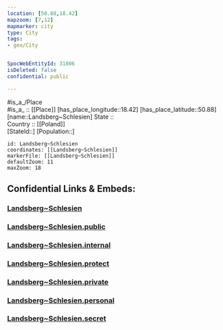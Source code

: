 ```yaml
---
location: [50.88,18.42] 
mapzoom: [7,12] 
mapmarker: city 
type: City
tags:
- geo/City


SpocWebEntityId: 31806
isDeleted: false
confidential: public

---
```

#is_a_/Place  
#is_a_ :: [[Place]] 
[has_place_longitude::18.42] 
[has_place_latitude::50.88] 
[name::Landsberg~Schlesien] 
State ::  
Country :: [[Poland]]  
[StateId::] 
[Population::] 



```leaflet
id: Landsberg~Schlesien
coordinates: [[Landsberg~Schlesien]] 
markerFile: [[Landsberg~Schlesien]] 
defaultZoom: 11 
maxZoom: 18
```


## Confidential Links & Embeds: 

### [Landsberg~Schlesien](/_Standards/Earth/Continent/Europe/Europe~East/Poland/Provinces~Poland/Opole/City/Landsberg~Schlesien.md) 

### [Landsberg~Schlesien.public](/_public/Earth/Continent/Europe/Europe~East/Poland/Provinces~Poland/Opole/City/Landsberg~Schlesien.public.md) 

### [Landsberg~Schlesien.internal](/_internal/Earth/Continent/Europe/Europe~East/Poland/Provinces~Poland/Opole/City/Landsberg~Schlesien.internal.md) 

### [Landsberg~Schlesien.protect](/_protect/Earth/Continent/Europe/Europe~East/Poland/Provinces~Poland/Opole/City/Landsberg~Schlesien.protect.md) 

### [Landsberg~Schlesien.private](/_private/Earth/Continent/Europe/Europe~East/Poland/Provinces~Poland/Opole/City/Landsberg~Schlesien.private.md) 

### [Landsberg~Schlesien.personal](/_personal/Earth/Continent/Europe/Europe~East/Poland/Provinces~Poland/Opole/City/Landsberg~Schlesien.personal.md) 

### [Landsberg~Schlesien.secret](/_secret/Earth/Continent/Europe/Europe~East/Poland/Provinces~Poland/Opole/City/Landsberg~Schlesien.secret.md)

